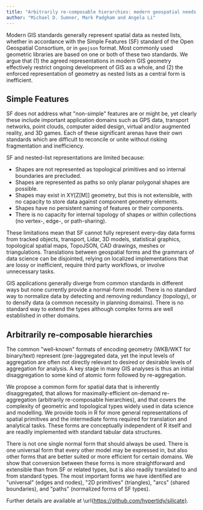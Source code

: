 ```yaml
---
title: "Arbitrarily re-composable hierarchies: modern geospatial needs normal-form data structures"
author: "Michael D. Sumner, Mark Padgham and Angela Li"
---
```


Modern GIS standards generally represent spatial data as nested lists, whether
in accordance with the Simple Features (SF) standard of the Open Geospatial
Consortium, or in `geojson` format. Most commonly used geometric libraries are
based on one or both of these two standards. We argue that (1) the agreed
representations in modern GIS geometry effectively restrict ongoing development
of GIS as a whole, and (2) the enforced representation of geometry as nested
lists as a central form is inefficient.

## Simple Features

SF does not address what "non-simple" features are or might be, yet clearly these
include important application domains such as GPS data, transport networks,
point clouds, computer aided design, virtual and/or augmented reality, and 3D
games. Each of these significant arenas have their own standards which are
difficult to reconcile or unite without risking fragmentation and inefficiency.

SF and nested-list representations are limited because:

* Shapes are not represented as topological primitives and so internal boundaries are precluded.
* Shapes are represented as paths so only planar polygonal shapes are possible.
* Shapes may exist in XY[Z[M]] geometry, but this is not extensible, with no capacity to store data against component geometry elements. 
* Shapes have no persistent naming of features or their components.
* There is no capacity for internal topology of shapes or within collections (no vertex-, edge-, or path-sharing).

These limitations mean that SF cannot fully represent every-day data forms
from tracked objects, transport, Lidar, 3D models, statistical graphics,
topological spatial maps, TopoJSON, CAD drawings, meshes or triangulations.
Translations between geospatial forms and the grammars of data science can be
disjointed, relying on localized implementations that are lossy or inefficient,
require third party workflows, or involve unnecessary tasks.

GIS applications generally diverge from common standards in different ways but
none currently provide a normal-form model. There is no standard way to
normalize data by detecting and removing redundancy (topology), or to densify
data (a common necessity in planning domains). There is no standard way to
extend the types although complex forms are well established in other domains.

## Arbitrarily re-composable hierarchies

The common "well-known" formats of encoding geometry (WKB/WKT for binary/text)
represent (pre-)aggregated data, yet the input levels of aggregation are often
not directly relevant to desired or desirable levels of aggregation for
analysis. A key stage in many GIS analyses is thus an initial disaggregation to
some kind of atomic form followed by re-aggregation.

We propose a common form for spatial data that is inherently disaggregated, that
allows for maximally-efficient on-demand re-aggregation (arbitrarily
re-composable hierarchies), and that covers the complexity of geometric and
topological types widely used in data science and modelling. We provide tools in
R for more general representations of spatial primitives and the intermediate
forms required for translation and analytical tasks. These forms are
conceptually independent of R itself and are readily implemented with standard
tabular data structures.

There is not one single normal form that should always be used. There is one
universal form that every other model may be expressed in, but also other forms
that are better suited or more efficient for certain domains. We show that
conversion between these forms is more straightforward and extensible than from
SF or related types, but is also readily translated to and from standard types.
The most important forms we have identified are "universal" (edges and nodes), "2D
primitives" (triangles), "arcs" (shared boundaries), and "paths" (normalized
forms of SF types).

Further details are available at \url{https://github.com/hypertidy/silicate}. 
